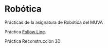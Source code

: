 # Robótica
Prácticas de la asignatura de Robótica del MUVA

Práctica [Follow Line](https://github.com/johnbyrs/Rob-tica/tree/master/Follow_Line).

Práctica Reconstrucción 3D
